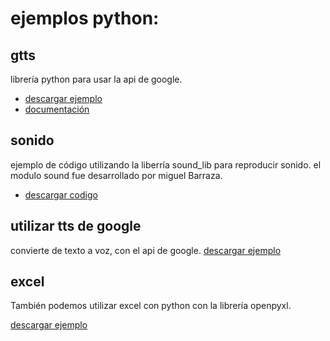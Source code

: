 # ejemplos python:

## gtts
librería python para usar la api de google.

- [descargar ejemplo](python/gtts.rar)
- [documentación](https://gtts.readthedocs.io/en/latest/)

## sonido

ejemplo de código utilizando la liberría sound_lib para reproducir sonido.
el modulo sound fue desarrollado  por miguel Barraza.

- [descargar codigo](python/sonido.rar)

## utilizar tts de google

convierte de texto a voz, con el api de google.
[descargar ejemplo](python/convertir.rar)

## excel

También podemos utilizar excel con python con la librería openpyxl.  

[descargar ejemplo](python/excel.rar)
